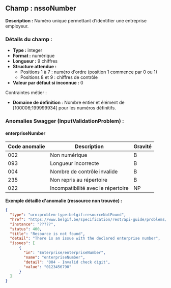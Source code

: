 ## Champ : nssoNumber

**Description :**
Numéro unique permettant d'identifier une entreprise employeur.

### Détails du champ :

* **Type :** integer
* **Format :** numérique
* **Longueur :** 9 chiffres
* **Structure attendue :**
  * Positions 1 à 7 : numéro d'ordre (position 1 commence par 0 ou 1)
  * Positions 8 et 9 : chiffres de contrôle
* **Valeur par défaut si inconnue :** 0

Contraintes métier :
* **Domaine de definition** : 	Nombre entier et élément de [100006;199999934] pour les numéros définitifs.

### Anomalies Swagger (InputValidationProblem) :
#### enterpriseNumber

| Code anomalie | Description                  | Gravité |
| ------- | ---------------------------------- | ------- |
| 002     | Non numérique                      | B       |
| 093     | Longueur incorrecte                | B       |
| 004     | Nombre de contrôle invalide        | B       |
| 235     | Non repris au répertoire           | B       |
| 022     | Incompatibilité avec le répertoire | NP      |

**Exemple détaillé d'anomalie (ressource non trouvée) :**

```json
{
  "type": "urn:problem-type:belgif:resourceNotFound",
  "href": "https://www.belgif.be/specification/rest/api-guide/problems/resourceNotFound.html",
  "instance": "?????",
  "status": 400,
  "title": "Resource is not found",
  "detail": "There is an issue with the declared enterprise number",
  "issues": [
      {
        "in": "Enterprise/enterpriseNumber",
        "name": "enterpriseNumber",
        "detail": "004 - Invalid check digit",
        "value": "0123456790"
      }
  ]
}
```



